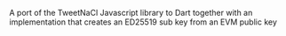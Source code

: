  A port of the TweetNaCl Javascript library to Dart together with an implementation that creates an ED25519 sub key from an EVM public key